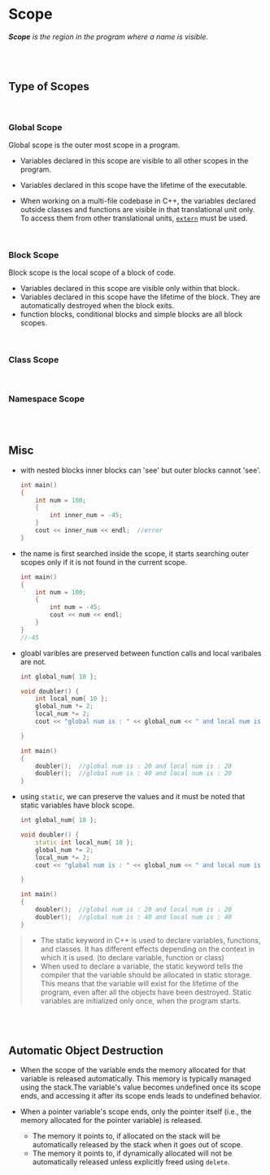 # Scope

_**Scope** is the region in the program where a name is visible._

<br>
<br>

## Type of Scopes

<br>

### Global Scope

Global scope is the outer most scope in a program.

- Variables declared in this scope are visible to all other scopes in the program.
- Variables declared in this scope have the lifetime of the executable.

- When working on a multi-file codebase in C++, the variables declared outside classes and functions are visible in that translational unit only. To access them from other translational units, [`extern`](./09-storage-class-specifiers.md#extern-specifier) must be used.

<br>

### Block Scope

Block scope is the local scope of a block of code.

- Variables declared in this scope are visible only within that block.
- Variables declared in this scope have the lifetime of the block. They are automatically destroyed when the block exits.
- function blocks, conditional blocks and simple blocks are all block scopes.

<br>

### Class Scope

<br>

### Namespace Scope

<br>
<br>

## Misc

- with nested blocks inner blocks can 'see' but outer blocks cannot 'see'.

  ```cpp
  int main()
  {
      int num = 100;
      {
          int inner_num = -45;
      }
      cout << inner_num << endl;  //error
  }
  ```

- the name is first searched inside the scope, it starts searching outer scopes only if it is not found in the current scope.

  ```cpp
  int main()
  {
      int num = 100;
      {
          int num = -45;
          cout << num << endl;
      }
  }
  //-45
  ```

- gloabl varibles are preserved between function calls and local varibales are not.

  ```cpp
  int global_num{ 10 };

  void doubler() {
      int local_num{ 10 };
      global_num *= 2;
      local_num *= 2;
      cout << "global num is : " << global_num << " and local num is : " << local_num << endl;

  }

  int main()
  {
      doubler();  //global num is : 20 and local num is : 20
      doubler();  //global num is : 40 and local num is : 20
  }
  ```

- using `static`, we can preserve the values and it must be noted that static variables have block scope.

  ```cpp
  int global_num{ 10 };

  void doubler() {
      static int local_num{ 10 };
      global_num *= 2;
      local_num *= 2;
      cout << "global num is : " << global_num << " and local num is : " << local_num << endl;

  }

  int main()
  {
      doubler();  //global num is : 20 and local num is : 20
      doubler();  //global num is : 40 and local num is : 40
  }
  ```

> - The static keyword in C++ is used to declare variables, functions, and classes. It has different effects depending on the context in which it is used. (to declare variable, function or class)
> - When used to declare a variable, the static keyword tells the compiler that the variable should be allocated in static storage. This means that the variable will exist for the lifetime of the program, even after all the objects have been destroyed. Static variables are initialized only once, when the program starts.

<br>
<br>

## Automatic Object Destruction

- When the scope of the variable ends the memory allocated for that variable is released automatically. This memory is typically managed using the stack.The variable's value becomes undefined once its scope ends, and accessing it after its scope ends leads to undefined behavior.

- When a pointer variable's scope ends, only the pointer itself (i.e., the memory allocated for the pointer variable) is released.
  - The memory it points to, if allocated on the stack will be automatically released by the stack when it goes out of scope.
  - The memory it points to, if dynamically allocated will not be automatically released unless explicitly freed using `delete`.
